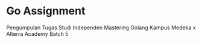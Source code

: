 # Go Assignment

Pengumpulan Tugas Studi Independen Mastering Golang Kampus Medeka x Alterra Academy Batch 5
